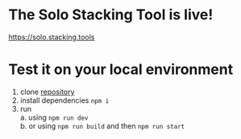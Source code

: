 # The Solo Stacking Tool is live!

https://solo.stacking.tools

# Test it on your local environment

1. clone [repository](https://github.com/degen-lab/solo-stacking)
2. install dependencies `npm i`
3. run  
   a. using `npm run dev`  
   b. or using `npm run build` and then `npm run start`
